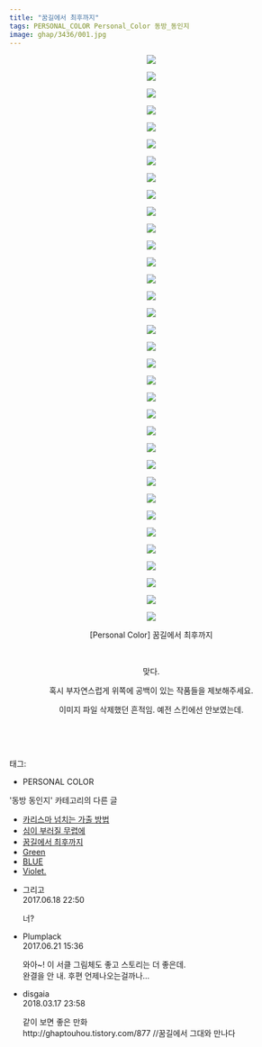 ```yaml
---
title: "꿈길에서 최후까지"
tags: PERSONAL_COLOR Personal_Color 동방_동인지
image: ghap/3436/001.jpg
---
```

<div class="article">
<p style="text-align: center; clear: none; float: none;"><img src="{{ site.nasurl }}/ghap/3436/001.jpg"/></p>
<p style="text-align: center; clear: none; float: none;"><img src="{{ site.nasurl }}/ghap/3436/002.jpg"/></p>
<p style="text-align: center; clear: none; float: none;"><img src="{{ site.nasurl }}/ghap/3436/003.jpg"/></p>
<p style="text-align: center; clear: none; float: none;"><img src="{{ site.nasurl }}/ghap/3436/004.jpg"/></p>
<p style="text-align: center; clear: none; float: none;"><img src="{{ site.nasurl }}/ghap/3436/005.jpg"/></p>
<p style="text-align: center; clear: none; float: none;"><img src="{{ site.nasurl }}/ghap/3436/006.jpg"/></p>
<p style="text-align: center; clear: none; float: none;"><img src="{{ site.nasurl }}/ghap/3436/007.jpg"/></p>
<p style="text-align: center; clear: none; float: none;"><img src="{{ site.nasurl }}/ghap/3436/008.jpg"/></p>
<p style="text-align: center; clear: none; float: none;"><img src="{{ site.nasurl }}/ghap/3436/009.jpg"/></p>
<p style="text-align: center; clear: none; float: none;"><img src="{{ site.nasurl }}/ghap/3436/010.jpg"/></p>
<p style="text-align: center; clear: none; float: none;"><img src="{{ site.nasurl }}/ghap/3436/011.jpg"/></p>
<p style="text-align: center; clear: none; float: none;"><img src="{{ site.nasurl }}/ghap/3436/012.jpg"/></p>
<p style="text-align: center; clear: none; float: none;"><img src="{{ site.nasurl }}/ghap/3436/013.jpg"/></p>
<p style="text-align: center; clear: none; float: none;"><img src="{{ site.nasurl }}/ghap/3436/014.jpg"/></p>
<p style="text-align: center; clear: none; float: none;"><img src="{{ site.nasurl }}/ghap/3436/015.jpg"/></p>
<p style="text-align: center; clear: none; float: none;"><img src="{{ site.nasurl }}/ghap/3436/016.jpg"/></p>
<p style="text-align: center; clear: none; float: none;"><img src="{{ site.nasurl }}/ghap/3436/017.jpg"/></p>
<p style="text-align: center; clear: none; float: none;"><img src="{{ site.nasurl }}/ghap/3436/018.jpg"/></p>
<p style="text-align: center; clear: none; float: none;"><img src="{{ site.nasurl }}/ghap/3436/019.jpg"/></p>
<p style="text-align: center; clear: none; float: none;"><img src="{{ site.nasurl }}/ghap/3436/020.jpg"/></p>
<p style="text-align: center; clear: none; float: none;"><img src="{{ site.nasurl }}/ghap/3436/021.jpg"/></p>
<p style="text-align: center; clear: none; float: none;"><img src="{{ site.nasurl }}/ghap/3436/022.jpg"/></p>
<p style="text-align: center; clear: none; float: none;"><img src="{{ site.nasurl }}/ghap/3436/023.jpg"/></p>
<p style="text-align: center; clear: none; float: none;"><img src="{{ site.nasurl }}/ghap/3436/024.jpg"/></p>
<p style="text-align: center; clear: none; float: none;"><img src="{{ site.nasurl }}/ghap/3436/025.jpg"/></p>
<p style="text-align: center; clear: none; float: none;"><img src="{{ site.nasurl }}/ghap/3436/026.jpg"/></p>
<p style="text-align: center; clear: none; float: none;"><img src="{{ site.nasurl }}/ghap/3436/027.jpg"/></p>
<p style="text-align: center; clear: none; float: none;"><img src="{{ site.nasurl }}/ghap/3436/028.jpg"/></p>
<p style="text-align: center; clear: none; float: none;"><img src="{{ site.nasurl }}/ghap/3436/029.jpg"/></p>
<p style="text-align: center; clear: none; float: none;"><img src="{{ site.nasurl }}/ghap/3436/030.jpg"/></p>
<p style="text-align: center; clear: none; float: none;"><img src="{{ site.nasurl }}/ghap/3436/031.jpg"/></p>
<p style="text-align: center; clear: none; float: none;"><img src="{{ site.nasurl }}/ghap/3436/032.jpg"/></p>
<p style="text-align: center; clear: none; float: none;"><img src="{{ site.nasurl }}/ghap/3436/033.jpg"/></p>
<p style="text-align: center; clear: none; float: none;"><img src="{{ site.nasurl }}/ghap/3436/034.jpg"/></p>
<p style="text-align: center; clear: none; float: none;">[Personal Color] 꿈길에서 최후까지</p>
<p style="text-align: center; clear: none; float: none;"><br/></p>
<p style="text-align: center; clear: none; float: none;">맞다.</p>
<p style="text-align: center; clear: none; float: none;">혹시 부자연스럽게 위쪽에 공백이 있는 작품들을 제보해주세요.</p>
<p style="text-align: center; clear: none; float: none;">이미지 파일 삭제했던 흔적임. 예전 스킨에선 안보였는데.</p>
<p style="text-align: center; clear: none; float: none;"><br/></p>
<p><br/></p>
</div><div class="tagTrail">
<p>태그: </p>
<ul>
<li>PERSONAL COLOR</li>
</ul>
</div><div class="another">
<p>'동방 동인지' 카테고리의 다른 글</p>
<ul>
<li><a href="/2017-06-18-ghap_3439">카리스마 넘치는 가출 방법</a></li>
<li><a href="/2017-06-18-ghap_3437">심이 부러질 무렵에</a></li>
<li><a href="/2017-06-18-ghap_3436">꿈길에서 최후까지</a></li>
<li><a href="/2017-06-17-ghap_3419">Green</a></li>
<li><a href="/2017-06-17-ghap_3418">BLUE</a></li>
<li><a href="/2017-06-17-ghap_3417">Violet.</a></li>
</ul>
</div><div class="cb_module cb_fluid">
<div class="cb_wrt cb_profile">
<div class="comment">
<ul>
<li class="cb_thumb_off" id="comment15016722">
<div class="cb_comment_area">
<div class="cb_info_area">
<div class="cb_section">
<span class="cb_nick_name">그리고</span>
</div>
<div class="cb_section">
<span class="cb_date">2017.06.18 22:50 </span>
</div>
</div>
<div class="cb_dsc_comment">
<p class="cb_dsc">
											너?
										</p>
</div>
</div></li>
<li class="cb_thumb_off" id="comment15019007">
<div class="cb_comment_area">
<div class="cb_info_area">
<div class="cb_section">
<span class="cb_nick_name">Plumplack</span>
</div>
<div class="cb_section">
<span class="cb_date">2017.06.21 15:36 </span>
</div>
</div>
<div class="cb_dsc_comment">
<p class="cb_dsc">
											와아~!  이 서클 그림체도 좋고 스토리는 더 좋은데.<br/>
완결을 안 내.     후편 언제나오는걸까나...
										</p>
</div>
</div></li>
<li class="cb_thumb_off" id="comment15220971">
<div class="cb_comment_area">
<div class="cb_info_area">
<div class="cb_section">
<span class="cb_nick_name">disgaia</span>
</div>
<div class="cb_section">
<span class="cb_date">2018.03.17 23:58 </span>
</div>
</div>
<div class="cb_dsc_comment">
<p class="cb_dsc">
											같이 보면 좋은 만화<br/>
http://ghaptouhou.tistory.com/877 //꿈길에서 그대와 만나다
										</p>
</div>
</div></li>
</ul>
</div>
</div><!-- commentList close -->
</div>